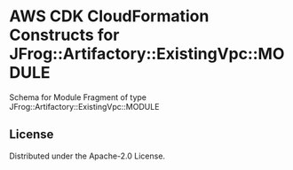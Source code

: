 # AWS CDK CloudFormation Constructs for JFrog::Artifactory::ExistingVpc::MODULE

Schema for Module Fragment of type JFrog::Artifactory::ExistingVpc::MODULE

## License

Distributed under the Apache-2.0 License.
